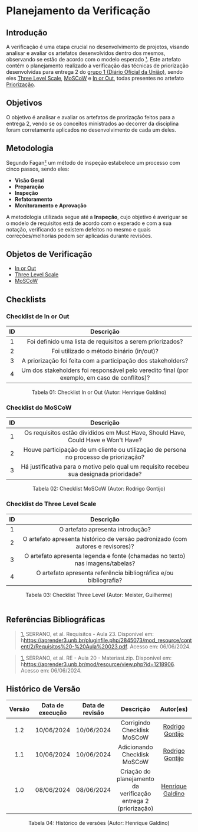 # Planejamento da Verificação

## Introdução

A verificação é uma etapa crucial no desenvolvimento de projetos, visando analisar e avaliar os artefatos desenvolvidos dentro dos mesmos, observando se estão de acordo com o modelo esperado [¹](https://requisitos-de-software.github.io/2024.1-Consumidor.gov/Verificação/Grupo%201%20-%20DOU/Entrega%203%20-%20Modelagem/planejamento/#anchor_1). Este artefato contém o planejamento realizado a verificação das técnicas de priorização desenvolvidas para entrega 2 do [grupo 1 (Diário Oficial da União)](https://requisitos-de-software.github.io/2024.1-DiarioOficialdaUniao/), sendo eles [Three Level Scale](https://requisitos-de-software.github.io/2024.1-DiarioOficialdaUniao/elicitacao/priorizacao/#three-level-scale), [MoSCoW](https://requisitos-de-software.github.io/2024.1-DiarioOficialdaUniao/elicitacao/priorizacao/#moscow) e [In or Out](https://requisitos-de-software.github.io/2024.1-DiarioOficialdaUniao/elicitacao/priorizacao/#in-or-out), todas presentes no artefato [Priorização](https://requisitos-de-software.github.io/2024.1-DiarioOficialdaUniao/elicitacao/priorizacao/).

## Objetivos

O objetivo é analisar e avaliar os artefatos de prorização feitos para a entrega 2, vendo se os conceitos ministrados ao decorrer da disciplina foram corretamente aplicados no desenvolvimento de cada um deles.

## Metodologia
 Segundo Fagan[²](https://requisitos-de-software.github.io/2024.1-Consumidor.gov/Verificação/Grupo%201%20-%20DOU/Entrega%203%20-%20Modelagem/planejamento/#anchor_2) um método de inspeção estabelece um processo com cinco passos, sendo eles:

- **Visão Geral**
- **Preparação**
- **Inspeção**
- **Refatoramento**
- **Monitoramento e Aprovação**

A metodologia utilizada segue até a **Inspeção**, cujo objetivo é averiguar se o modelo de requisitos está de acordo com o esperado e com a sua notação, verificando se existem defeitos no mesmo e quais correções/melhorias podem ser aplicadas durante revisões.

## Objetos de Verificação

- [In or Out](https://requisitos-de-software.github.io/2024.1-DiarioOficialdaUniao/elicitacao/priorizacao/#in-or-out)
- [Three Level Scale](https://requisitos-de-software.github.io/2024.1-DiarioOficialdaUniao/elicitacao/priorizacao/#three-level-scale) 
- [MoSCoW](https://requisitos-de-software.github.io/2024.1-DiarioOficialdaUniao/elicitacao/priorizacao/#moscow)


## Checklists

### Checklist de In or Out
| ID | Descrição |
| :--: | :-----: |
| 1 | Foi definido uma lista de requisitos a serem priorizados? |
| 2 | Foi utilizado o método binário (in/out)? |
| 3 | A priorização foi feita com a participação dos stakeholders? |
| 4 | Um dos stakeholders foi responsável pelo veredito final (por exemplo, em caso de conflitos)? |

<div align="center">
<figcaption align="center">Tabela 01: Checklist In or Out (Autor: Henrique Galdino)</figcaption>
</div>


### Checklist do MoSCoW

| ID | Descrição | 
| :--: | :-----: |
| 1 | Os requisitos estão divididos em Must Have, Should Have, Could Have e Won't Have? | 
| 2 | Houve participação de um cliente ou utilização de persona no processo de priorização?   | 
| 3 | Há justificativa para o motivo pelo qual um requisito recebeu sua designada prioridade?  | 

<div align="center">
<figcaption align="center">Tabela 02: Checklist MoSCoW (Autor: Rodrigo Gontijo)</figcaption>
</div>


### Checklist do Three Level Scale

| ID | Descrição | 
| :--: | :-----: |
| 1 | O artefato apresenta introdução? |
| 2 | O artefato apresenta histórico de versão padronizado (com autores e revisores)? |
| 3 | O artefato apresenta legenda e fonte (chamadas no texto) nas imagens/tabelas? |
| 4 | O artefato apresenta referência bibliográfica e/ou bibliografia? |

<div align="center">
<figcaption align="center">Tabela 03: Checklist Three Level (Autor: Meister, Guilherme)</figcaption>
</div>
<br/>

## Referências Bibliográficas

> <a id="1" href="#anchor_1">1.</a> SERRANO, et al. Requisitos - Aula 23. Disponível em: h<https://aprender3.unb.br/pluginfile.php/2845073/mod_resource/content/2/Requisitos%20-%20Aula%20023.pdf>. Acesso em: 06/06/2024.

> <a id="2" href="#anchor_2">1.</a> SERRANO, et al. RE - Aula 20 - Materiasi.zip. Disponível em: h<https://aprender3.unb.br/mod/resource/view.php?id=1218906>. Acesso em: 06/06/2024.

## Histórico de Versão

| Versão | Data de execução | Data de revisão |  Descrição                          | Autor(es)                                           | Revisor(es)                                           |
| :----: | :--------------: | :-------------: | :---------------------------------: | :-------------------------------------------------: | :---------------------------------------------------: |
| 1.2    | 10/06/2024       | 10/06/2024      | Corrigindo Checklisk MoSCoW | [Rodrigo Gontijo](https://github.com/rodrigogontijoo)   | [Igor Thiago](https://github.com/alladin51)    |
| 1.1    | 10/06/2024       | 10/06/2024      | Adicionando Checklisk MoSCoW | [Rodrigo Gontijo](https://github.com/rodrigogontijoo)   | [Igor Thiago](https://github.com/alladin51)    |
| 1.0    | 08/06/2024       | 08/06/2024      | Criação do planejamento da verificação entrega 2 (priorização)   | [Henrique Galdino](https://github.com/hgaldino05)   | [Júlio César](https://github.com/Julio1099)         |

<div align="center">
<figcaption align="center">Tabela 04: Histórico de versões (Autor: Henrique Galdino)</figcaption>
</div>
<br/>